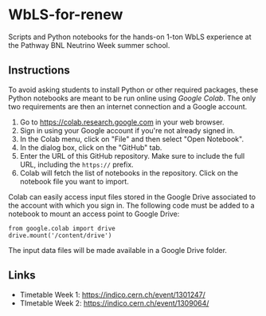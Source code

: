 # WbLS-for-renew
Scripts and Python notebooks for the hands-on 1-ton WbLS experience at the Pathway BNL Neutrino Week summer school.

## Instructions
To avoid asking students to install Python or other required packages, these Python notebooks are meant to be run online using *Google Colab*.
The only two requirements are then an internet connection and a Google account.

1. Go to https://colab.research.google.com in your web browser.
2. Sign in using your Google account if you're not already signed in.
3. In the Colab menu, click on "File" and then select "Open Notebook".
4. In the dialog box, click on the "GitHub" tab.
5. Enter the URL of this GitHub repository. Make sure to include the full URL, including the `https://` prefix.
6. Colab will fetch the list of notebooks in the repository. Click on the notebook file you want to import.

Colab can easily access input files stored in the Google Drive associated to the account with which you sign in.
The following code must be added to a notebook to mount an access point to Google Drive:
```
from google.colab import drive
drive.mount('/content/drive')
``` 

The input data files will be made available in a Google Drive folder.

## Links
* Timetable Week 1: https://indico.cern.ch/event/1301247/
* TImetable Week 2: https://indico.cern.ch/event/1309064/
